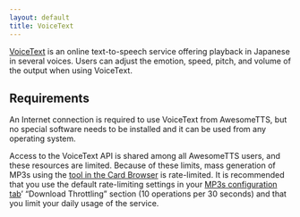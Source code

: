 ```yaml
---
layout: default
title: VoiceText
---
```


[VoiceText](http://voicetext.jp) is an  online text-to-speech service offering playback in Japanese in several  voices. Users can adjust the emotion, speed, pitch, and volume of the output  when using VoiceText.

## Requirements

An Internet connection is required to use VoiceText from AwesomeTTS, but no  special software needs to be installed and it can be used from any operating  system.

Access to the VoiceText API is shared among all AwesomeTTS users, and these  resources are limited. Because of these limits, mass generation of MP3s using  the [tool in the Card Browser](/usage/browser.html) is rate-limited. It  is recommended that you use the default rate-limiting settings in your  [MP3s configuration tab](/config/mp3s.html)&rsquo; &ldquo;Download  Throttling&rdquo; section (10 operations per 30 seconds) and that you limit  your daily usage of the service.